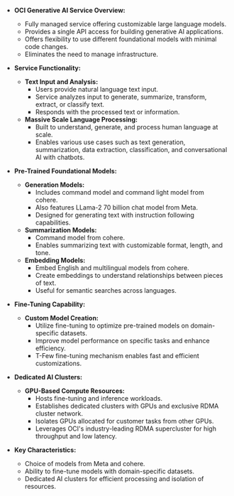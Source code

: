 - **OCI Generative AI Service Overview:**
  - Fully managed service offering customizable large language models.
  - Provides a single API access for building generative AI applications.
  - Offers flexibility to use different foundational models with minimal code changes.
  - Eliminates the need to manage infrastructure.

- **Service Functionality:**
  - **Text Input and Analysis:**
    - Users provide natural language text input.
    - Service analyzes input to generate, summarize, transform, extract, or classify text.
    - Responds with the processed text or information.
  - **Massive Scale Language Processing:**
    - Built to understand, generate, and process human language at scale.
    - Enables various use cases such as text generation, summarization, data extraction, classification, and conversational AI with chatbots.

- **Pre-Trained Foundational Models:**
  - **Generation Models:**
    - Includes command model and command light model from cohere.
    - Also features LLama-2 70 billion chat model from Meta.
    - Designed for generating text with instruction following capabilities.
  - **Summarization Models:**
    - Command model from cohere.
    - Enables summarizing text with customizable format, length, and tone.
  - **Embedding Models:**
    - Embed English and multilingual models from cohere.
    - Create embeddings to understand relationships between pieces of text.
    - Useful for semantic searches across languages.

- **Fine-Tuning Capability:**
  - **Custom Model Creation:**
    - Utilize fine-tuning to optimize pre-trained models on domain-specific datasets.
    - Improve model performance on specific tasks and enhance efficiency.
    - T-Few fine-tuning mechanism enables fast and efficient customizations.

- **Dedicated AI Clusters:**
  - **GPU-Based Compute Resources:**
    - Hosts fine-tuning and inference workloads.
    - Establishes dedicated clusters with GPUs and exclusive RDMA cluster network.
    - Isolates GPUs allocated for customer tasks from other GPUs.
    - Leverages OCI's industry-leading RDMA supercluster for high throughput and low latency.

- **Key Characteristics:**
  - Choice of models from Meta and cohere.
  - Ability to fine-tune models with domain-specific datasets.
  - Dedicated AI clusters for efficient processing and isolation of resources.

